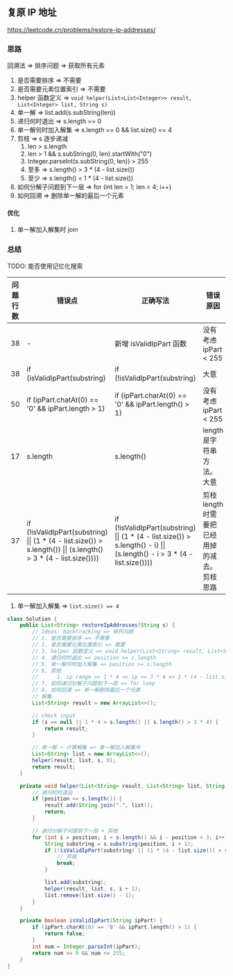 ## 复原 IP 地址

<https://leetcode.cn/problems/restore-ip-addresses/>

### 思路

回溯法 => 排序问题 => 获取所有元素

1. 是否需要排序 => 不需要
2. 是否需要元素位置索引 => 不需要
3. helper 函数定义 => ` void helper(List<List<Integer>> result, List<Integer> list, String s) `
4. 单一解 => list.add(s.subString(len))
5. 递归何时退出 => s.length == 0
6. 单一解何时加入解集 => s.length == 0 && list.size() == 4
7. 剪枝 => s 逐步递减
    1. len > s.length
    2. len > 1 && s.subString(0, len).startWith("0")
    3. Integer.parseInt(s.subString(0, len)) > 255
    4. 至多 => s.length() > 3 * (4 - list.size())
    5. 至少 => s.length() < 1 * (4 - list.size())
8. 如何分解子问题到下一层 => for (int len = 1; len < 4; i++)
9. 如何回溯 => 删除单一解的最后一个元素

#### 优化

1. 单一解加入解集时 join

### 总结

TODO: 能否使用记忆化搜索

| 问题行数 | 错误点                                                                                                                                | 正确写法                                                                                                                                       | 错误原因                       |
|------|------------------------------------------------------------------------------------------------------------------------------------|--------------------------------------------------------------------------------------------------------------------------------------------|----------------------------|
| 38   | -                                                                                                                                  | 新增 isValidIpPart 函数                                                                                                                        | 没有考虑 ipPart < 255          |
| 38   | if (isValidIpPart(substring)                                                                                                       | if (!isValidIpPart(substring)                                                                                                              | 大意                         |
| 50   | if (ipPart.chatAt(0) == '0' && ipPart.length > 1)                                                                                  | if (ipPart.charAt(0) == '0' && ipPart.length() > 1)                                                                                        | 没有考虑 ipPart < 255          |
| 17   | s.length                                                                                                                           | s.length()                                                                                                                                 | length 是字符串方法。大意           |
| 37   | if (!isValidIpPart(substring) &#124;&#124; (1 * (4 - list.size()) > s.length()) &#124;&#124; (s.length() > 3 * (4 - list.size()))) | if (!isValidIpPart(substring) &#124;&#124; (1 * (4 - list.size()) > s.length() - i) &#124;&#124; (s.length() - i > 3 * (4 - list.size()))) | 剪枝 length 时需要把已经用掉的减去。剪枝思路 |

1. 单一解加入解集 => ` list.size() == 4 `

```java
class Solution {
    public List<String> restoreIpAddresses(String s) {
        // Ideas: backtracking => 排列问题
        // 1. 是否需要排序 => 不需要
        // 2. 是否需要元素位置索引 => 需要
        // 3. helper 函数定义 => void helper(List<String> result, List<String> list, String s, int position) 
        // 4. 递归何时退出 => position >= s.length
        // 5. 单一解何时加入解集 => position >= s.length
        // 6. 剪枝
        // 		1. ip range => 1 * 4 <= ip <= 3 * 4 => 1 * (4 - list.size()) <= s.length() - position <= 3 * (4 - list.size())
        // 7. 如何递归分解子问题到下一层 => for loop
        // 8. 如何回溯 => 单一解删除最后一个元素
        // 解集
        List<String> result = new ArrayList<>();

        // check input
        if (s == null || 1 * 4 > s.length() || s.length() > 3 * 4) {
            return result;
        }

        // 单一解 + 计算解集 => 单一解加入解集中
        List<String> list = new ArrayList<>();
        helper(result, list, s, 0);
        return result;
    }

    private void helper(List<String> result, List<String> list, String s, int position) {
        // 递归何时退出
        if (position >= s.length()) {
            result.add(String.join(".", list));
            return;
        }

        // 递归分解子问题到下一层 + 剪枝
        for (int i = position; i < s.length() && i - position < 3; i++) {
            String substring = s.substring(position, i + 1);
            if (!isValidIpPart(substring) || (1 * (4 - list.size()) > s.length() - i) || (s.length() - i > 3 * (4 - list.size()))) {
                // 剪枝
                break;
            }

            list.add(substring);
            helper(result, list, s, i + 1);
            list.remove(list.size() - 1);
        }
    }

    private boolean isValidIpPart(String ipPart) {
        if (ipPart.charAt(0) == '0' && ipPart.length() > 1) {
            return false;
        }
        int num = Integer.parseInt(ipPart);
        return num >= 0 && num <= 255;
    }
}
```
